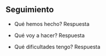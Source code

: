 ## Seguimiento

- Qué hemos hecho?
Respuesta

- Qué voy a hacer?
Respuesta

- Qué dificultades tengo?
Respuesta
